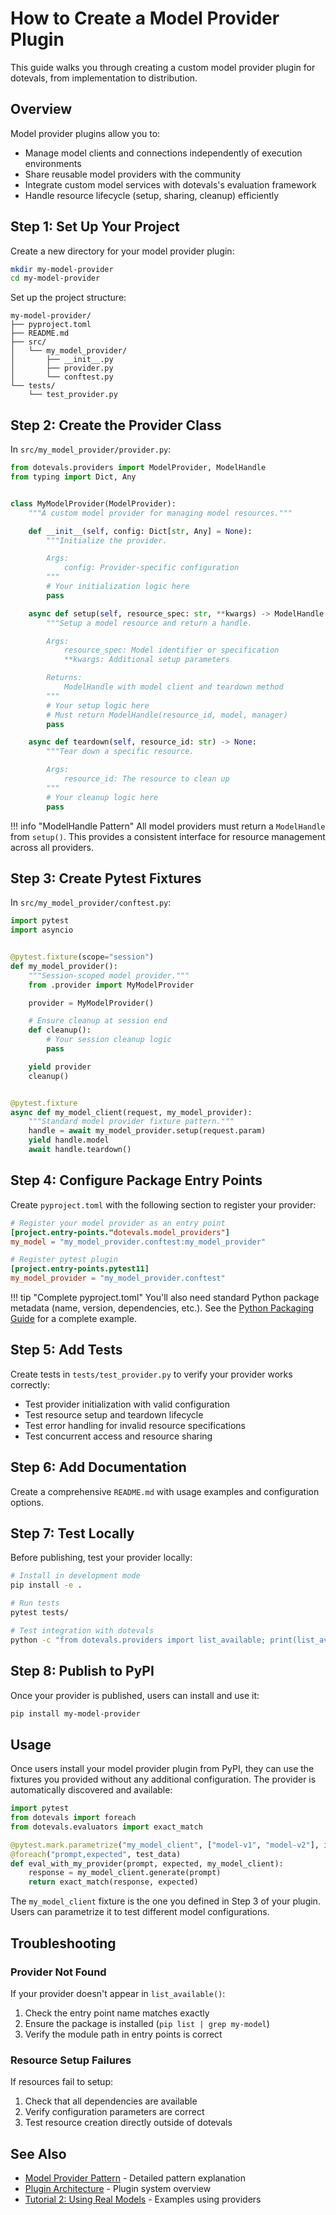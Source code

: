 # How to Create a Model Provider Plugin

This guide walks you through creating a custom model provider plugin for dotevals, from implementation to distribution.

## Overview

Model provider plugins allow you to:

- Manage model clients and connections independently of execution environments
- Share reusable model providers with the community
- Integrate custom model services with dotevals's evaluation framework
- Handle resource lifecycle (setup, sharing, cleanup) efficiently

## Step 1: Set Up Your Project

Create a new directory for your model provider plugin:

```bash
mkdir my-model-provider
cd my-model-provider
```

Set up the project structure:

```
my-model-provider/
├── pyproject.toml
├── README.md
├── src/
│   └── my_model_provider/
│       ├── __init__.py
│       ├── provider.py
│       └── conftest.py
└── tests/
    └── test_provider.py
```

## Step 2: Create the Provider Class

In `src/my_model_provider/provider.py`:

```python
from dotevals.providers import ModelProvider, ModelHandle
from typing import Dict, Any


class MyModelProvider(ModelProvider):
    """A custom model provider for managing model resources."""

    def __init__(self, config: Dict[str, Any] = None):
        """Initialize the provider.

        Args:
            config: Provider-specific configuration
        """
        # Your initialization logic here
        pass

    async def setup(self, resource_spec: str, **kwargs) -> ModelHandle:
        """Setup a model resource and return a handle.

        Args:
            resource_spec: Model identifier or specification
            **kwargs: Additional setup parameters

        Returns:
            ModelHandle with model client and teardown method
        """
        # Your setup logic here
        # Must return ModelHandle(resource_id, model, manager)
        pass

    async def teardown(self, resource_id: str) -> None:
        """Tear down a specific resource.

        Args:
            resource_id: The resource to clean up
        """
        # Your cleanup logic here
        pass
```

!!! info "ModelHandle Pattern"
    All model providers must return a `ModelHandle` from `setup()`. This provides a consistent interface for resource management across all providers.

## Step 3: Create Pytest Fixtures

In `src/my_model_provider/conftest.py`:

```python
import pytest
import asyncio


@pytest.fixture(scope="session")
def my_model_provider():
    """Session-scoped model provider."""
    from .provider import MyModelProvider

    provider = MyModelProvider()

    # Ensure cleanup at session end
    def cleanup():
        # Your session cleanup logic
        pass

    yield provider
    cleanup()


@pytest.fixture
async def my_model_client(request, my_model_provider):
    """Standard model provider fixture pattern."""
    handle = await my_model_provider.setup(request.param)
    yield handle.model
    await handle.teardown()
```

## Step 4: Configure Package Entry Points

Create `pyproject.toml` with the following section to register your provider:

```toml
# Register your model provider as an entry point
[project.entry-points."dotevals.model_providers"]
my_model = "my_model_provider.conftest:my_model_provider"

# Register pytest plugin
[project.entry-points.pytest11]
my_model_provider = "my_model_provider.conftest"
```

!!! tip "Complete pyproject.toml"
    You'll also need standard Python package metadata (name, version, dependencies, etc.). See the [Python Packaging Guide](https://packaging.python.org/en/latest/tutorials/packaging-projects/) for a complete example.

## Step 5: Add Tests

Create tests in `tests/test_provider.py` to verify your provider works correctly:

- Test provider initialization with valid configuration
- Test resource setup and teardown lifecycle
- Test error handling for invalid resource specifications
- Test concurrent access and resource sharing

## Step 6: Add Documentation

Create a comprehensive `README.md` with usage examples and configuration options.

## Step 7: Test Locally

Before publishing, test your provider locally:

```bash
# Install in development mode
pip install -e .

# Run tests
pytest tests/

# Test integration with dotevals
python -c "from dotevals.providers import list_available; print(list_available())"
```

## Step 8: Publish to PyPI

Once your provider is published, users can install and use it:

```bash
pip install my-model-provider
```

## Usage

Once users install your model provider plugin from PyPI, they can use the fixtures you provided without any additional configuration. The provider is automatically discovered and available:

```python
import pytest
from dotevals import foreach
from dotevals.evaluators import exact_match

@pytest.mark.parametrize("my_model_client", ["model-v1", "model-v2"], indirect=True)
@foreach("prompt,expected", test_data)
def eval_with_my_provider(prompt, expected, my_model_client):
    response = my_model_client.generate(prompt)
    return exact_match(response, expected)
```

The `my_model_client` fixture is the one you defined in Step 3 of your plugin. Users can parametrize it to test different model configurations.

## Troubleshooting

### Provider Not Found

If your provider doesn't appear in `list_available()`:

1. Check the entry point name matches exactly
2. Ensure the package is installed (`pip list | grep my-model`)
3. Verify the module path in entry points is correct

### Resource Setup Failures

If resources fail to setup:

1. Check that all dependencies are available
2. Verify configuration parameters are correct
3. Test resource creation directly outside of dotevals

## See Also

- [Model Provider Pattern](../model-provider-pattern.md) - Detailed pattern explanation
- [Plugin Architecture](../../explanation/plugin-architecture.md) - Plugin system overview
- [Tutorial 2: Using Real Models](../../tutorials/02-using-real-models.md) - Examples using providers
